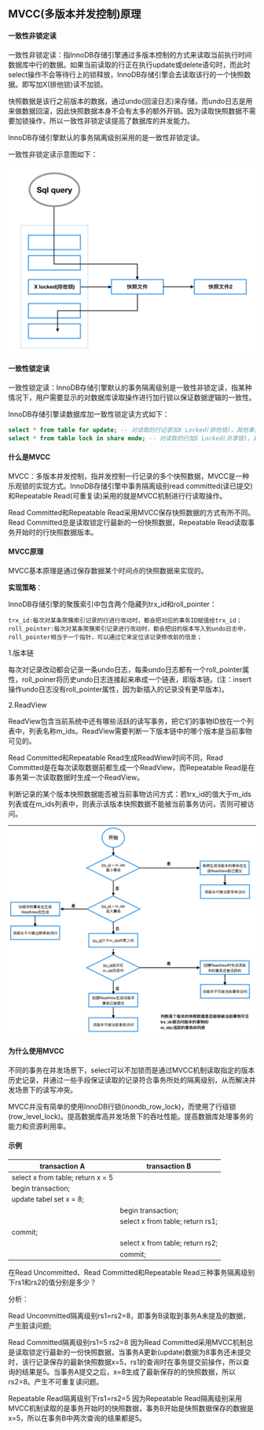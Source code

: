 ## MVCC(多版本并发控制)原理

#### 一致性非锁定读

一致性非锁定读：指InnoDB存储引擎通过多版本控制的方式来读取当前执行时间数据库中行的数据。如果当前读取的行正在执行update或delete语句时，而此时select操作不会等待行上的锁释放，InnoDB存储引擎会去读取该行的一个快照数据。即写加X(排他锁)读不加锁。

快照数据是该行之前版本的数据，通过undo(回滚日志)来存储，而undo日志是用来做数据回滚，因此快照数据本身不会有太多的额外开销。因为读取快照数据不需要加锁操作，所以一致性非锁定读提高了数据库的并发能力。

InnoDB存储引擎默认的事务隔离级别采用的是一致性非锁定读。

一致性非锁定读示意图如下：

<img src="./image/InnoDB_consistent_nonlocking_read.jpg" style="zoom:50%;" />



#### 一致性锁定读

一致性锁定读：InnoDB存储引擎默认的事务隔离级别是一致性非锁定读，指某种情况下，用户需要显示的对数据库读取操作进行加行锁以保证数据逻辑的一致性。

InnoDB存储引擎读数据库加一致性锁定读方式如下：

```sql
select * from table for update; -- 对读取的行记录加X Locked(排他锁)，其他事务不能对已锁定的行加任何锁
select * from table lock in share mode; -- 对读取的行加S Locked(共享锁)，其他事务可以给被锁定的行加共享锁，如果加X Locked，会被阻塞
```



#### 什么是MVCC

MVCC：多版本并发控制，指并发控制一行记录的多个快照数据，MVCC是一种乐观锁的实现方式。InnoDB存储引擎中事务隔离级别read committed(读已提交)和Repeatable Read(可重复读)采用的就是MVCC机制进行行读取操作。

Read Committed和Repeatable Read采用MVCC保存快照数据的方式有所不同。Read Committed总是读取锁定行最新的一份快照数据，Repeatable Read读取事务开始时的行快照数据版本。



#### MVCC原理

MVCC基本原理是通过保存数据某个时间点的快照数据来实现的。

**实现策略**：

InnoDB存储引擎的聚簇索引中包含两个隐藏列trx_id和roll_pointer：

```
trx_id:每次对某条聚簇索引记录的行进行改动时，都会把对应的事务ID赋值给trx_id；
roll_pointer:每次对某条聚簇索引记录进行改动时，都会把旧的版本写入到undo日志中，roll_pointer相当于一个指针，可以通过它来定位该记录修改前的信息；
```

1.版本链

每次对记录改动都会记录一条undo日志，每条undo日志都有一个roll_pointer属性，roll_poiner将历史undo日志连接起来串成一个链表，即版本链。(注：insert操作undo日志没有roll_pointer属性，因为新插入的记录没有更早版本)。

2.ReadView

ReadView包含当前系统中还有哪些活跃的读写事务，把它们的事物ID放在一个列表中，列表名称m_ids。ReadView需要判断一下版本链中的哪个版本是当前事物可见的。

Read Committed和Repeatable Read生成ReadWiew时间不同，Read Committed是在每次读取数据前都生成一个ReadView，而Repeatable Read是在事务第一次读取数据时生成一个ReadView。

判断记录的某个版本快照数据能否被当前事物访问方式：若trx_id的值大于m_ids列表或在m_ids列表中，则表示该版本快照数据不能被当前事务访问，否则可被访问。

<img src="./image/Innodb_mvcc_trx_id_mIds.jpg" style="zoom:50%;" />



#### 为什么使用MVCC

不同的事务在并发场景下，select可以不加锁而是通过MVCC机制读取指定的版本历史记录，并通过一些手段保证读取的记录符合事务所处的隔离级别，从而解决并发场景下的读写冲突。

MVCC并没有简单的使用InnoDB行锁(inondb_row_lock)，而使用了行级锁(row_level_lock)。提高数据库高并发场景下的吞吐性能。提高数据库处理事务的能力和资源利用率。

#### 示例

| transaction A                     | transaction B                    |
| --------------------------------- | -------------------------------- |
| select x from table; return x = 5 |                                  |
| begin transaction;                |                                  |
| update tabel set x = 8;           |                                  |
|                                   | begin transaction;               |
|                                   | select x from table; return rs1; |
| commit;                           |                                  |
|                                   | select x from table; return rs2; |
|                                   | commit;                          |

在Read Uncommitted、Read Committed和Repeatable Read三种事务隔离级别下rs1和rs2的值分别是多少？

分析：

Read Uncommitted隔离级别rs1=rs2=8，即事务B读取到事务A未提及的数据，产生脏读问题;

Read Committed隔离级别rs1=5 rs2=8 因为Read Committed采用MVCC机制总是读取锁定行最新的一份快照数据，当事务A更新(update)数据为8事务还未提交时，该行记录保存的最新快照数据x=5，rs1的查询时在事务提交前操作，所以查询的结果是5。当事务A提交之后，x=8生成了最新保存的的快照数据，所以rs2=8。产生不可重复读问题。

Repeatable Read隔离级别下rs1=rs2=5 因为Repeatable Read隔离级别采用MVCC机制读取的是事务开始时的快照数据，事务B开始是快照数据保存的数据是x=5，所以在事务B中两次查询的结果都是5。



